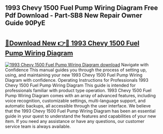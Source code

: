 ## 1993 Chevy 1500 Fuel Pump Wiring Diagram Free Pdf Download - Part-SB8 New Repair Owner Guide 90PyE

# <h2><a href="http://dfrllix.blite.top/?on=1993+Chevy+1500+Fuel+Pump+Wiring+Diagram">🔗Download New 👉🔴 1993 Chevy 1500 Fuel Pump Wiring Diagram</a></h2>

[![1993 Chevy 1500 Fuel Pump Wiring Diagram download](https://i.imgur.com/lujVjoI.png)](http://dfrllix.blite.top/?on=1993+Chevy+1500+Fuel+Pump+Wiring+Diagram)
Navigate with Confidence This manual guides you through the process of setting up, using, and maintaining your new 1993 Chevy 1500 Fuel Pump Wiring Diagram with confidence. Operating Instructions for Professionals 1993 Chevy 1500 Fuel Pump Wiring Diagram This guide is intended for professionals familiar with product type operation. 1993 Chevy 1500 Fuel Pump Wiring Diagram comes with an array of advanced features, including voice recognition, customizable settings, multi-language support, and automatic backups, all accessible through the user interface. We believe that the 1993 Chevy 1500 Fuel Pump Wiring Diagram has been an essential guide in your quest to understand the features and capabilities of your new item. If you need any assistance or have any questions, our customer service team is always available.
